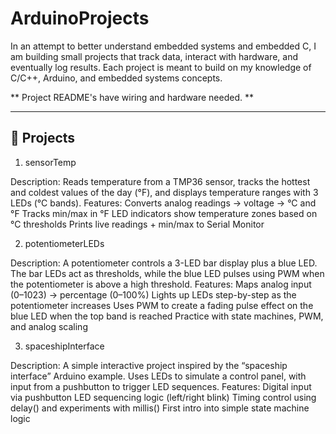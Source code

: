 # ArduinoProjects

In an attempt to better understand embedded systems and embedded C, I am building small projects that track data, interact with hardware, and eventually log results. Each project is meant to build on my knowledge of C/C++, Arduino, and embedded systems concepts.

** Project README's have wiring and hardware needed. **


---

## 📂 Projects

1. sensorTemp

Description:
Reads temperature from a TMP36 sensor, tracks the hottest and coldest values of the day (°F), and displays temperature ranges with 3 LEDs (°C bands).
Features:
Converts analog readings → voltage → °C and °F
Tracks min/max in °F
LED indicators show temperature zones based on °C thresholds
Prints live readings + min/max to Serial Monitor

2. potentiometerLEDs

Description:
A potentiometer controls a 3-LED bar display plus a blue LED. The bar LEDs act as thresholds, while the blue LED pulses using PWM when the potentiometer is above a high threshold.
Features:
Maps analog input (0–1023) → percentage (0–100%)
Lights up LEDs step-by-step as the potentiometer increases
Uses PWM to create a fading pulse effect on the blue LED when the top band is reached
Practice with state machines, PWM, and analog scaling

3. spaceshipInterface

Description:
A simple interactive project inspired by the “spaceship interface” Arduino example. Uses LEDs to simulate a control panel, with input from a pushbutton to trigger LED sequences.
Features:
Digital input via pushbutton
LED sequencing logic (left/right blink)
Timing control using delay() and experiments with millis()
First intro into simple state machine logic


